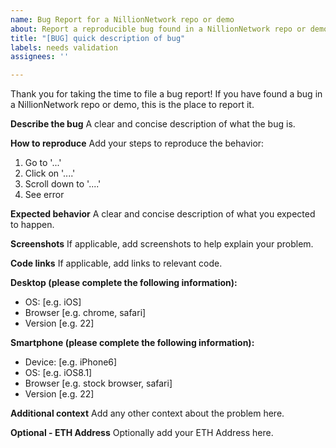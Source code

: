 ```yaml
---
name: Bug Report for a NillionNetwork repo or demo
about: Report a reproducible bug found in a NillionNetwork repo or demo
title: "[BUG] quick description of bug"
labels: needs validation
assignees: ''

---
```


Thank you for taking the time to file a bug report! If you have found a bug in a NillionNetwork repo or demo, this is the place to report it. 

**Describe the bug**
A clear and concise description of what the bug is. 

**How to reproduce**
Add your steps to reproduce the behavior:
1. Go to '...'
2. Click on '....'
3. Scroll down to '....'
4. See error

**Expected behavior**
A clear and concise description of what you expected to happen.

**Screenshots**
If applicable, add screenshots to help explain your problem.

**Code links**
If applicable, add links to relevant code.

**Desktop (please complete the following information):**
 - OS: [e.g. iOS]
 - Browser [e.g. chrome, safari]
 - Version [e.g. 22]

**Smartphone (please complete the following information):**
 - Device: [e.g. iPhone6]
 - OS: [e.g. iOS8.1]
 - Browser [e.g. stock browser, safari]
 - Version [e.g. 22]

**Additional context**
Add any other context about the problem here.

**Optional - ETH Address**
Optionally add your ETH Address here.
